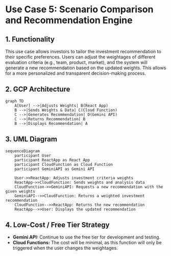 # Use Case 5: Scenario Comparison and Recommendation Engine

## 1. Functionality

This use case allows investors to tailor the investment recommendation to their specific preferences. Users can adjust the weightages of different evaluation criteria (e.g., team, product, market), and the system will generate a new recommendation based on the updated weights. This allows for a more personalized and transparent decision-making process.

## 2. GCP Architecture

```mermaid
graph TD
    A[User] -->|Adjusts Weights| B(React App)
    B -->|Sends Weights & Data| C(Cloud Function)
    C -->|Generates Recommendation| D(Gemini API)
    C -->|Returns Recommendation| B
    B -->|Displays Recommendation| A
```

## 3. UML Diagram

```mermaid
sequenceDiagram
    participant User
    participant ReactApp as React App
    participant CloudFunction as Cloud Function
    participant GeminiAPI as Gemini API

    User->>ReactApp: Adjusts investment criteria weights
    ReactApp->>CloudFunction: Sends weights and analysis data
    CloudFunction->>GeminiAPI: Requests a new recommendation with the given weights
    GeminiAPI-->>CloudFunction: Returns a weighted investment recommendation
    CloudFunction-->>ReactApp: Returns the new recommendation
    ReactApp-->>User: Displays the updated recommendation
```

## 4. Low-Cost / Free Tier Strategy

*   **Gemini API:** Continue to use the free tier for development and testing.
*   **Cloud Functions:** The cost will be minimal, as this function will only be triggered when the user changes the weightages.
